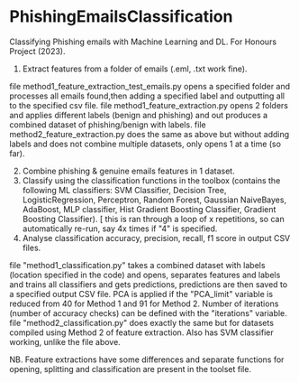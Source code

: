 # PhishingEmailsClassification
Classifying Phishing emails with Machine Learning and DL.
For Honours Project (2023).

1. Extract features from a folder of emails (.eml, .txt work fine).

file method1_feature_extraction_test_emails.py opens a specified folder and processes all emails found,then adding a specified label and outputting all to the specified csv file.
file method1_feature_extraction.py opens 2 folders and applies different labels (benign and phishing) and out produces a combined dataset of phishing/benign with labels.
file method2_feature_extraction.py does the same as above but without adding labels and does not combine multiple datasets, only opens 1 at a time (so far).

2. Combine phishing & genuine emails features in 1 dataset.
3. Classify using the classification functions in the toolbox (contains the following ML classifiers: SVM Classifier, Decision Tree, LogisticRegression, Perceptron, Random Forest, Gaussian NaiveBayes, AdaBoost, MLP classifier, Hist Gradient Boosting Classifier, Gradient Boosting Classifier). [ this is ran through a loop of x repetitions, so can automatically re-run, say 4x times if "4" is specified.
4. Analyse classification accuracy, precision, recall, f1 score in output CSV files.

file "method1_classification.py" takes a combined dataset with labels (location specified in the code) and opens, separates features and labels and trains all classifiers and gets predictions, predictions are then saved to a specified output CSV file. PCA is applied if the "PCA_limit" variable is reduced from 40 for Method 1 and 91 for Method 2. Number of iterations (number of accuracy checks) can be defined with the "iterations" variable.
file "method2_classification.py" does exactly the same but for datasets compiled using Method 2 of feature extraction. Also has SVM classifier working, unlike the file above.

NB. Feature extractions have some differences and separate functions for opening, splitting and classification are present in the toolset file.
